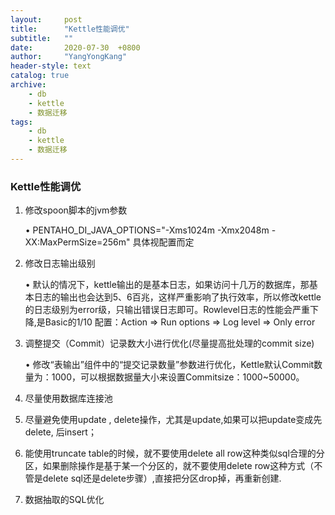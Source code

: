 ```yaml
---
layout:     post
title:      "Kettle性能调优"
subtitle:   ""
date:       2020-07-30  +0800
author:     "YangYongKang"
header-style: text
catalog: true
archive:
    - db
    - kettle
    - 数据迁移
tags:
    - db
    - kettle
    - 数据迁移
---
```



###  Kettle性能调优

1. 修改spoon脚本的jvm参数

     • PENTAHO_DI_JAVA_OPTIONS="-Xms1024m -Xmx2048m -XX:MaxPermSize=256m" 具体视配置而定
2. 修改日志输出级别

     • 默认的情况下，kettle输出的是基本日志，如果访问十几万的数据库，那基本日志的输出也会达到5、6百兆，这样严重影响了执行效率，所以修改kettle的日志级别为error级，只输出错误日志即可。Rowlevel日志的性能会严重下降,是Basic的1/10
配置：Action => Run options => Log level => Only error
3. 调整提交（Commit）记录数大小进行优化(尽量提高批处理的commit size)

     • 修改“表输出”组件中的“提交记录数量”参数进行优化，Kettle默认Commit数量为：1000，可以根据数据量大小来设置Commitsize：1000~50000。
4. 尽量使用数据库连接池
5. 尽量避免使用update , delete操作，尤其是update,如果可以把update变成先delete, 后insert；
6. 能使用truncate table的时候，就不要使用delete all row这种类似sql合理的分区，如果删除操作是基于某一个分区的，就不要使用delete row这种方式（不管是delete sql还是delete步骤）,直接把分区drop掉，再重新创建.
7. 数据抽取的SQL优化
